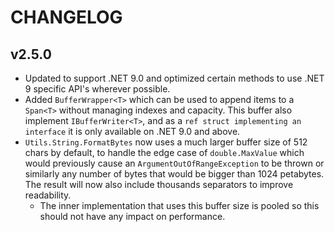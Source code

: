 # CHANGELOG

## v2.5.0

* Updated to support .NET 9.0 and optimized certain methods to use .NET 9 specific API's wherever possible.
* Added `BufferWrapper<T>` which can be used to append items to a `Span<T>` without managing indexes and capacity. This buffer also implement `IBufferWriter<T>`, and as a `ref struct implementing an interface` it is only available on .NET 9.0 and above.
* `Utils.String.FormatBytes` now uses a much larger buffer size of 512 chars by default, to handle the edge case of `double.MaxValue` which would previously cause an `ArgumentOutOfRangeException` to be thrown or similarly any number of bytes that would be bigger than 1024 petabytes. The result will now also include thousands separators to improve readability.
  * The inner implementation that uses this buffer size is pooled so this should not have any impact on performance.
